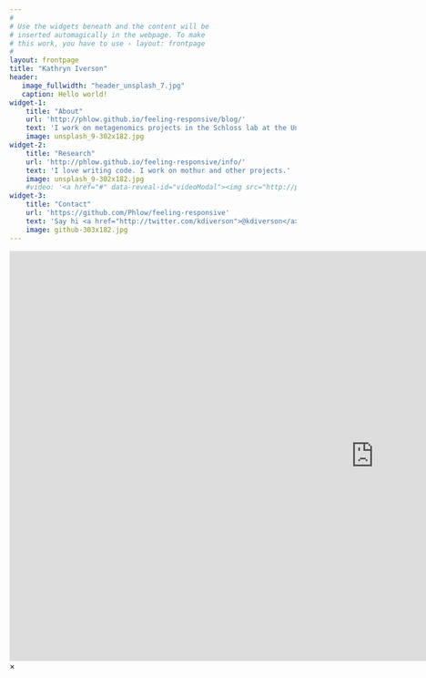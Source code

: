 ```yaml
---
#
# Use the widgets beneath and the content will be
# inserted automagically in the webpage. To make
# this work, you have to use › layout: frontpage
#
layout: frontpage
title: "Kathryn Iverson"
header:
   image_fullwidth: "header_unsplash_7.jpg"
   caption: Hello world!
widget-1:
    title: "About"
    url: 'http://phlow.github.io/feeling-responsive/blog/'
    text: 'I work on metagenomics projects in the Schloss lab at the University of Michigan.'
    image: unsplash_9-302x182.jpg
widget-2:
    title: "Research"
    url: 'http://phlow.github.io/feeling-responsive/info/'
    text: 'I love writing code. I work on mothur and other projects.'
    image: unsplash_9-302x182.jpg
    #video: '<a href="#" data-reveal-id="videoModal"><img src="http://phlow.github.io/feeling-responsive/images/start-video-feeling-responsive-302x182.jpg" width="302" height="182" alt=""></a>'
widget-3:
    title: "Contact"
    url: 'https://github.com/Phlow/feeling-responsive'
    text: 'Say hi <a href="http://twitter.com/kdiverson">@kdiverson</a>.'
    image: github-303x182.jpg
---
```



<div id="videoModal" class="reveal-modal large" data-reveal="">
  <div class="flex-video widescreen vimeo" style="display: block;">
    <iframe width="1280" height="720" src="https://www.youtube.com/embed/3b5zCFSmVvU" frameborder="0" allowfullscreen></iframe>
  </div>
  <a class="close-reveal-modal">&#215;</a>
</div>
